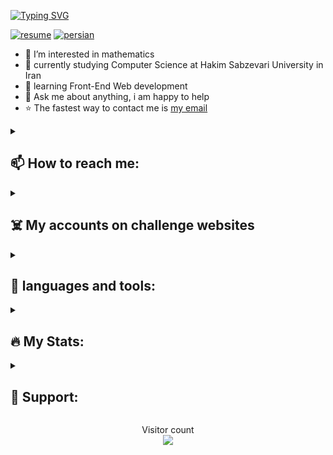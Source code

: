 [![Typing SVG](https://readme-typing-svg.demolab.com?font=Fira+Code&weight=600&size=30&pause=1000&color=0EF71F&width=435&lines=%F0%9F%91%8B+Hi%2C+I'm+Ali!;I+love+AI+%E2%9D%A4%EF%B8%8F;Junior+Front-End+Dev.;Always+learning+%F0%9F%A4%96)](https://git.io/typing-svg)

[![resume](https://img.shields.io/badge/download-resume-blue.svg)](https://github.com/AliGhanbariCs/AliGhanbariCs/releases/download/0/Ghanbari-resume.pdf)
[![persian](https://img.shields.io/badge/language-Persian-red.svg)](https://github.com/AliGhanbariCs)
<!-- [![Deutsch](https://img.shields.io/badge/language-Deutsch-yellow.svg)](https://github.com/AliGhanbariCs) -->


- 👀 I’m interested in mathematics
- 🏫 currently studying Computer Science at Hakim Sabzevari University in Iran
- 🌱 learning Front-End Web development
- 💬 Ask me about anything, i am happy to help
- ⭐ The fastest way to contact me is <a href="mailto:AliGhanbariCs@gmail.com">my email</a>


<details>
  <summary> <h2> 📫 How to reach me: </h2> </summary>

<p align="left">
  <a href="https://t.me/AliGhanbariCs">
    <img alt="Telegram Badge" src="https://img.shields.io/badge/Telegram%3A%40AliGhanbariCs-blue?style=for-the-badge&logo=telegram&logoColor=white"></a>
  <a href="https://virgool.io/@AliGhanbariCs">
    <img alt="Virgool Badge" src="https://img.shields.io/badge/virgool-white?style=for-the-badge&logoColor=black"></a>
  <a href="https://stackoverflow.com/users/18079871/aligh">
    <img alt="Static Badge" src="https://img.shields.io/badge/stackoverflow-gold?style=for-the-badge&logo=stackoverflow&logoColor=black"></a>
</p>
</details>


<details>
  <summary> <h2> ☠️ My accounts on challenge websites </h2> </summary>
  
<p align="left">
  <a href="https://quera.org/profile/AliTitan051">
    <img alt="Static Badge" src="https://img.shields.io/badge/quera-blue?style=for-the-badge&logoColor=white"></a>
  <a href="https://codeforces.com/profile/AliTitan051">
    <img alt="Static Badge" src="https://img.shields.io/badge/Codeforces-white?style=for-the-badge&logo=codeforces&logoColor=black"></a>
</p>
</details>


<details>
  <summary> <h2> 🚀 languages and tools: </h2> </summary>

<p align="left">
  <img src="https://cdn.jsdelivr.net/gh/devicons/devicon/icons/vscode/vscode-original.svg" alt="vscode" width="45" height="45">
  <img src="https://cdn.jsdelivr.net/gh/devicons/devicon/icons/python/python-original.svg" alt="python" width="45" height="45">
  <img src="https://cdn.jsdelivr.net/gh/devicons/devicon/icons/numpy/numpy-original.svg" alt="numpy" width="45" height="45">
  <img src="https://cdn.jsdelivr.net/gh/devicons/devicon/icons/pycharm/pycharm-original.svg" alt="pycharm" width="45" height="45">
  <img src="https://cdn.jsdelivr.net/gh/devicons/devicon/icons/c/c-original.svg" alt="c" width="45" height="45">
  <img src="https://cdn.jsdelivr.net/gh/devicons/devicon/icons/cplusplus/cplusplus-original.svg" alt="c++" width="45" height="45">
  <img src="https://cdn.jsdelivr.net/gh/devicons/devicon/icons/jupyter/jupyter-original.svg" alt="jupyter" width="45" height="45">
  <img src="https://cdn.jsdelivr.net/gh/devicons/devicon/icons/pandas/pandas-original.svg" alt="pandas" width="45" height="45">
  <img src="https://cdn.jsdelivr.net/gh/devicons/devicon/icons/qt/qt-original.svg" alt="qt" width="45" height="45">
  <img src="https://cdn.jsdelivr.net/gh/devicons/devicon/icons/vim/vim-original.svg" alt="vim" width="45" height="45">
  <img src="https://cdn.jsdelivr.net/gh/devicons/devicon/icons/html5/html5-original.svg" alt="html5" width="45" height="45">
  <img src="https://cdn.jsdelivr.net/gh/devicons/devicon/icons/figma/figma-original.svg" alt="figma" width="45" height="45">
  <!-- i love to learn these too:
  <img src="https://cdn.jsdelivr.net/gh/devicons/devicon/icons/css3/css3-original.svg" alt="css3" width="45" height="45">
  <img src="https://cdn.jsdelivr.net/gh/devicons/devicon/icons/tensorflow/tensorflow-original.svg" alt="tensorflow" width="45" height="45">
  <img src="https://cdn.jsdelivr.net/gh/devicons/devicon/icons/git/git-original.svg" alt="git" width="45" height="45">
  <img src="https://cdn.jsdelivr.net/gh/devicons/devicon/icons/linux/linux-original.svg" alt="linux" width="45" height="45">
  <img src="https://cdn.jsdelivr.net/gh/devicons/devicon/icons/anaconda/anaconda-original.svg" alt="anaconda" width="45" height="45">
  <img src="https://cdn.jsdelivr.net/gh/devicons/devicon/icons/javascript/javascript-original.svg" alt="javascript" width="45" height="45">
  <img src="xxx" alt="xxx" width="45" height="45"> -->
</p>
</details>


<details>
  <summary> <h2> 🔥 My Stats: </h2> </summary>
<p align="center">
  <a href="https://git.io/streak-stats">
    <img alt="GitHub Streak" src="http://github-readme-streak-stats.herokuapp.com?user=AliGhanbariCs&theme=transparent"></a>
  <a href="https://github.com/anuraghazra/github-readme-stats">
    <img alt="GitHub Stats" src="https://github-readme-stats.vercel.app/api?username=AliGhanbariCs&show_icons=true&theme=transparent"></a>
</p>

  <p align="center">
    <img src="https://github-readme-stats.vercel.app/api/top-langs/?username=AliGhanbariCs&theme=transparent" alt="Top Languages"></p>
</details>


<details>
  <summary> <h2> 🍕 Support: </h2> </summary>

If you like what I do OR want to make me happy for any reason, maybe consider buying me a coffee/tea 🥺👉👈

  <p align="center"> <a href="https://www.buymeacoffee.com/AliGhanbarCs" target="_blank"><img src="https://cdn.buymeacoffee.com/buttons/v2/default-yellow.png" alt="Buy Me A Coffee" style="height: 60px !important;width: 217px !important;" ></a> <p/>
</details>


<p align="center"> 
  Visitor count<br>
  <img src="https://profile-counter.glitch.me/AliGhanbariCs/count.svg">
</p>
